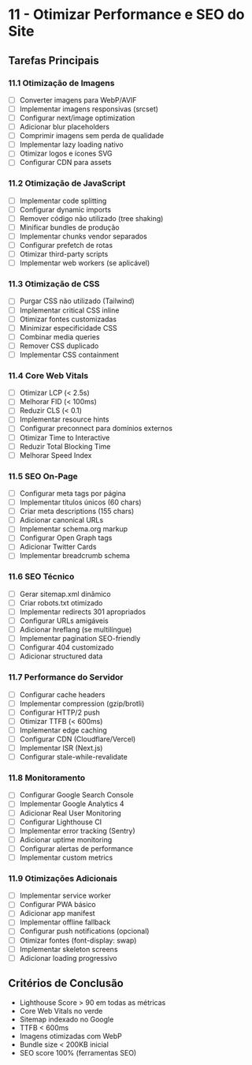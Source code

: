 # 11 - Otimizar Performance e SEO do Site

## Tarefas Principais

### 11.1 Otimização de Imagens
- [ ] Converter imagens para WebP/AVIF
- [ ] Implementar imagens responsivas (srcset)
- [ ] Configurar next/image optimization
- [ ] Adicionar blur placeholders
- [ ] Comprimir imagens sem perda de qualidade
- [ ] Implementar lazy loading nativo
- [ ] Otimizar logos e ícones SVG
- [ ] Configurar CDN para assets

### 11.2 Otimização de JavaScript
- [ ] Implementar code splitting
- [ ] Configurar dynamic imports
- [ ] Remover código não utilizado (tree shaking)
- [ ] Minificar bundles de produção
- [ ] Implementar chunks vendor separados
- [ ] Configurar prefetch de rotas
- [ ] Otimizar third-party scripts
- [ ] Implementar web workers (se aplicável)

### 11.3 Otimização de CSS
- [ ] Purgar CSS não utilizado (Tailwind)
- [ ] Implementar critical CSS inline
- [ ] Otimizar fontes customizadas
- [ ] Minimizar especificidade CSS
- [ ] Combinar media queries
- [ ] Remover CSS duplicado
- [ ] Implementar CSS containment

### 11.4 Core Web Vitals
- [ ] Otimizar LCP (< 2.5s)
- [ ] Melhorar FID (< 100ms)
- [ ] Reduzir CLS (< 0.1)
- [ ] Implementar resource hints
- [ ] Configurar preconnect para domínios externos
- [ ] Otimizar Time to Interactive
- [ ] Reduzir Total Blocking Time
- [ ] Melhorar Speed Index

### 11.5 SEO On-Page
- [ ] Configurar meta tags por página
- [ ] Implementar títulos únicos (60 chars)
- [ ] Criar meta descriptions (155 chars)
- [ ] Adicionar canonical URLs
- [ ] Implementar schema.org markup
- [ ] Configurar Open Graph tags
- [ ] Adicionar Twitter Cards
- [ ] Implementar breadcrumb schema

### 11.6 SEO Técnico
- [ ] Gerar sitemap.xml dinâmico
- [ ] Criar robots.txt otimizado
- [ ] Implementar redirects 301 apropriados
- [ ] Configurar URLs amigáveis
- [ ] Adicionar hreflang (se multilíngue)
- [ ] Implementar pagination SEO-friendly
- [ ] Configurar 404 customizado
- [ ] Adicionar structured data

### 11.7 Performance do Servidor
- [ ] Configurar cache headers
- [ ] Implementar compression (gzip/brotli)
- [ ] Configurar HTTP/2 push
- [ ] Otimizar TTFB (< 600ms)
- [ ] Implementar edge caching
- [ ] Configurar CDN (Cloudflare/Vercel)
- [ ] Implementar ISR (Next.js)
- [ ] Configurar stale-while-revalidate

### 11.8 Monitoramento
- [ ] Configurar Google Search Console
- [ ] Implementar Google Analytics 4
- [ ] Adicionar Real User Monitoring
- [ ] Configurar Lighthouse CI
- [ ] Implementar error tracking (Sentry)
- [ ] Adicionar uptime monitoring
- [ ] Configurar alertas de performance
- [ ] Implementar custom metrics

### 11.9 Otimizações Adicionais
- [ ] Implementar service worker
- [ ] Configurar PWA básico
- [ ] Adicionar app manifest
- [ ] Implementar offline fallback
- [ ] Configurar push notifications (opcional)
- [ ] Otimizar fontes (font-display: swap)
- [ ] Implementar skeleton screens
- [ ] Adicionar loading progressivo

## Critérios de Conclusão
- Lighthouse Score > 90 em todas as métricas
- Core Web Vitals no verde
- Sitemap indexado no Google
- TTFB < 600ms
- Imagens otimizadas com WebP
- Bundle size < 200KB inicial
- SEO score 100% (ferramentas SEO)